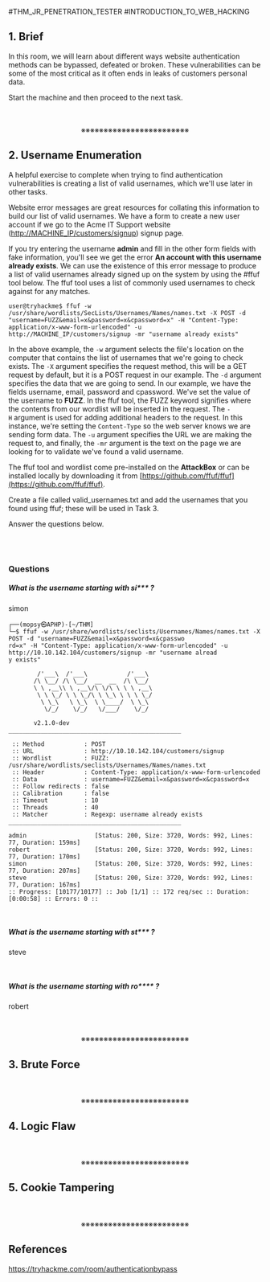 #THM_JR_PENETRATION_TESTER #INTRODUCTION_TO_WEB_HACKING 

## 1. Brief

In this room, we will learn about different ways website authentication methods can be bypassed, defeated or broken. These vulnerabilities can be some of the most critical as it often ends in leaks of customers personal data.  
  
Start the machine and then proceed to the next task.
<div align="center">
<br>
<br>
※※※※※※※※※※※※※※※※※※※※※※※※
<br>
</div>
<!-- PAGE BREAK -->
<div style="page-break-after: always;"></div>

## 2. Username Enumeration

A helpful exercise to complete when trying to find authentication vulnerabilities is creating a list of valid usernames, which we'll use later in other tasks.

Website error messages are great resources for collating this information to build our list of valid usernames. We have a form to create a new user account if we go to the Acme IT Support website ([http://MACHINE_IP/customers/signup](http://machine_ip/customers/signup)) signup page.

If you try entering the username **admin** and fill in the other form fields with fake information, you'll see we get the error **An account with this username already exists**. We can use the existence of this error message to produce a list of valid usernames already signed up on the system by using the #ffuf tool below. The ffuf tool uses a list of commonly used usernames to check against for any matches.

```shell-session
user@tryhackme$ ffuf -w /usr/share/wordlists/SecLists/Usernames/Names/names.txt -X POST -d "username=FUZZ&email=x&password=x&cpassword=x" -H "Content-Type: application/x-www-form-urlencoded" -u http://MACHINE_IP/customers/signup -mr "username already exists"
```

In the above example, the `-w` argument selects the file's location on the computer that contains the list of usernames that we're going to check exists. The `-X` argument specifies the request method, this will be a GET request by default, but it is a POST request in our example. The `-d` argument specifies the data that we are going to send. In our example, we have the fields username, email, password and cpassword. We've set the value of the username to **FUZZ**. In the ffuf tool, the FUZZ keyword signifies where the contents from our wordlist will be inserted in the request. The `-H` argument is used for adding additional headers to the request. In this instance, we're setting the `Content-Type` so the web server knows we are sending form data. The `-u` argument specifies the URL we are making the request to, and finally, the `-mr` argument is the text on the page we are looking for to validate we've found a valid username.

The ffuf tool and wordlist come pre-installed on the **AttackBox** or can be installed locally by downloading it from [https://github.com/ffuf/ffuf](https://github.com/ffuf/ffuf).  

Create a file called valid_usernames.txt and add the usernames that you found using ffuf; these will be used in Task 3.  
  
Answer the questions below.
<div>
<br>
<br>
</div>

### Questions

##### What is the username starting with si*** ?
simon

```shell
┌──(mopsy㉿APHP)-[~/THM]
└─$ ffuf -w /usr/share/wordlists/seclists/Usernames/Names/names.txt -X POST -d "username=FUZZ&email=x&password=x&cpasswo
rd=x" -H "Content-Type: application/x-www-form-urlencoded" -u http://10.10.142.104/customers/signup -mr "username alread
y exists"

        /'___\  /'___\           /'___\
       /\ \__/ /\ \__/  __  __  /\ \__/
       \ \ ,__\\ \ ,__\/\ \/\ \ \ \ ,__\
        \ \ \_/ \ \ \_/\ \ \_\ \ \ \ \_/
         \ \_\   \ \_\  \ \____/  \ \_\
          \/_/    \/_/   \/___/    \/_/

       v2.1.0-dev
________________________________________________

 :: Method           : POST
 :: URL              : http://10.10.142.104/customers/signup
 :: Wordlist         : FUZZ: /usr/share/wordlists/seclists/Usernames/Names/names.txt
 :: Header           : Content-Type: application/x-www-form-urlencoded
 :: Data             : username=FUZZ&email=x&password=x&cpassword=x
 :: Follow redirects : false
 :: Calibration      : false
 :: Timeout          : 10
 :: Threads          : 40
 :: Matcher          : Regexp: username already exists
________________________________________________

admin                   [Status: 200, Size: 3720, Words: 992, Lines: 77, Duration: 159ms]
robert                  [Status: 200, Size: 3720, Words: 992, Lines: 77, Duration: 170ms]
simon                   [Status: 200, Size: 3720, Words: 992, Lines: 77, Duration: 207ms]
steve                   [Status: 200, Size: 3720, Words: 992, Lines: 77, Duration: 167ms]
:: Progress: [10177/10177] :: Job [1/1] :: 172 req/sec :: Duration: [0:00:58] :: Errors: 0 ::
```
<div>
<br>
</div>

##### What is the username starting with st*** ?
steve
<div>
<br>
</div>

##### What is the username starting with ro**** ?
robert
<div align="center">
<br>
<br>
※※※※※※※※※※※※※※※※※※※※※※※※
<br>
</div>
<!-- PAGE BREAK -->
<div style="page-break-after: always;"></div>

## 3. Brute Force
<div align="center">
<br>
<br>
※※※※※※※※※※※※※※※※※※※※※※※※
<br>
</div>
<!-- PAGE BREAK -->
<div style="page-break-after: always;"></div>

## 4. Logic Flaw
<div align="center">
<br>
<br>
※※※※※※※※※※※※※※※※※※※※※※※※
<br>
</div>
<!-- PAGE BREAK -->
<div style="page-break-after: always;"></div>

## 5. Cookie Tampering
<div align="center">
<br>
<br>
※※※※※※※※※※※※※※※※※※※※※※※※
<br>
</div>
<!-- PAGE BREAK -->
<div style="page-break-after: always;"></div>

## References

https://tryhackme.com/room/authenticationbypass
